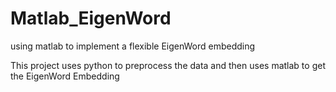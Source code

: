 # Matlab_EigenWord
using matlab to implement a flexible EigenWord embedding

This project uses python to preprocess the data and then uses matlab to get the EigenWord Embedding
